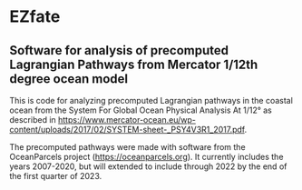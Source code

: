 # EZfate
## Software for analysis of precomputed Lagrangian Pathways from Mercator 1/12th degree ocean model

This is code for analyzing precomputed Lagrangian pathways in the coastal ocean from the  System For Global Ocean Physical Analysis At 1/12° as described in https://www.mercator-ocean.eu/wp-content/uploads/2017/02/SYSTEM-sheet-_PSY4V3R1_2017.pdf.

The precomputed pathways were made with software from the OceanParcels project (https://oceanparcels.org).  It currently includes the years 2007-2020, but will extended to include through 2022 by the end of the first quarter of 2023. 
